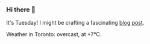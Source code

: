 ### Hi there :wave:

It's Tuesday! I might be crafting a fascinating [blog post](https://benjaminwuethrich.dev).

Weather in Toronto: overcast, at +7°C.
